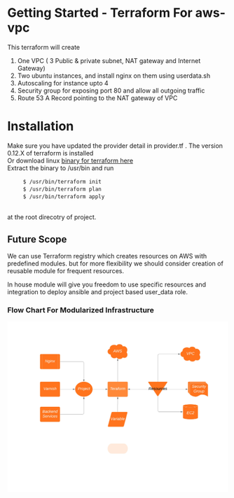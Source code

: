 #  Getting Started - Terraform For aws-vpc 
This terraform  will create
1. One VPC ( 3 Public & private subnet, NAT gateway and Internet Gateway)
2. Two ubuntu instances, and install nginx on them using userdata.sh 
3. Autoscaling for instance upto 4 
4. Security group for exposing port 80 and allow all outgoing traffic
5. Route 53 A Record pointing to the NAT gateway of VPC

# Installation
Make sure you have updated the provider detail in provider.tf .
The version 0.12.X of terraform is installed </br>
Or download linux  [binary for terraform here](https://releases.hashicorp.com/terraform/0.12.3/terraform_0.12.3_linux_amd64.zip) </br>
Extract the binary to /usr/bin and run </br>
```sh
     $ /usr/bin/terraform init 
     $ /usr/bin/terraform plan 
     $ /usr/bin/terraform apply 
     
 ```
 at the root direcotry of project. </br>
 
 ## Future Scope
     
We can use Terraform registry which creates resources on AWS with predefined modules. but for more flexibility we should consider creation of reusable module for frequent resources. 

In house module will give you freedom to use specific resources and integration to deploy ansible and project based user_data role. 

### Flow Chart For Modularized Infrastructure 

![Modularized Flow ](https://github.com/sunil35vyas/terraform-aws-vpc/blob/master/modularized_flow.jpeg)
